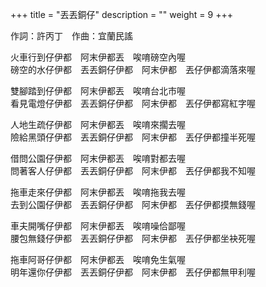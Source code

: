 +++
title = "丟丟銅仔"
description = ""
weight = 9
+++

作詞：許丙丁　作曲：宜蘭民謠

火車行到仔伊都　阿末伊都丟　唉唷磅空內喔  
磅空的水仔伊都　丟丟銅仔伊都　阿末伊都　丟仔伊都滴落來喔  

雙腳踏到仔伊都　阿末伊都丟　唉唷台北市喔   
看見電燈仔伊都　丟丟銅仔伊都　阿末伊都　丟仔伊都寫紅字喔  

人地生疏仔伊都　阿末伊都丟　唉唷來擱去喔  
險給黑頭仔伊都　丟丟銅仔伊都　阿末伊都　丟仔伊都撞半死喔  

借問公園仔伊都　阿末伊都丟　唉唷對都去喔  
問著客人仔伊都　丟丟銅仔伊都　阿末伊都　丟仔伊都我不知喔  

拖車走來仔伊都　阿末伊都丟　唉唷拖我去喔  
去到公園仔伊都　丟丟銅仔伊都　阿末伊都　丟仔伊都摸無錢喔  

車夫開嘴仔伊都　阿末伊都丟　唉唷噪佮鄙喔  
腰包無錢仔伊都　丟丟銅仔伊都　阿末伊都　丟仔伊都坐袂死喔  

拖車阿哥仔伊都　阿末伊都丟　唉唷免生氣喔  
明年還你仔伊都　丟丟銅仔伊都　阿末伊都　丟仔伊都無甲利喔  
